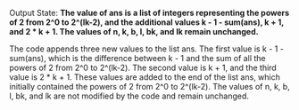 Output State: **The value of ans is a list of integers representing the powers of 2 from 2^0 to 2^(lk-2), and the additional values k - 1 - sum(ans), k + 1, and 2 * k + 1. The values of n, k, b, l, bk, and lk remain unchanged.**

The code appends three new values to the list ans. The first value is k - 1 - sum(ans), which is the difference between k - 1 and the sum of all the powers of 2 from 2^0 to 2^(lk-2). The second value is k + 1, and the third value is 2 * k + 1. These values are added to the end of the list ans, which initially contained the powers of 2 from 2^0 to 2^(lk-2). The values of n, k, b, l, bk, and lk are not modified by the code and remain unchanged.